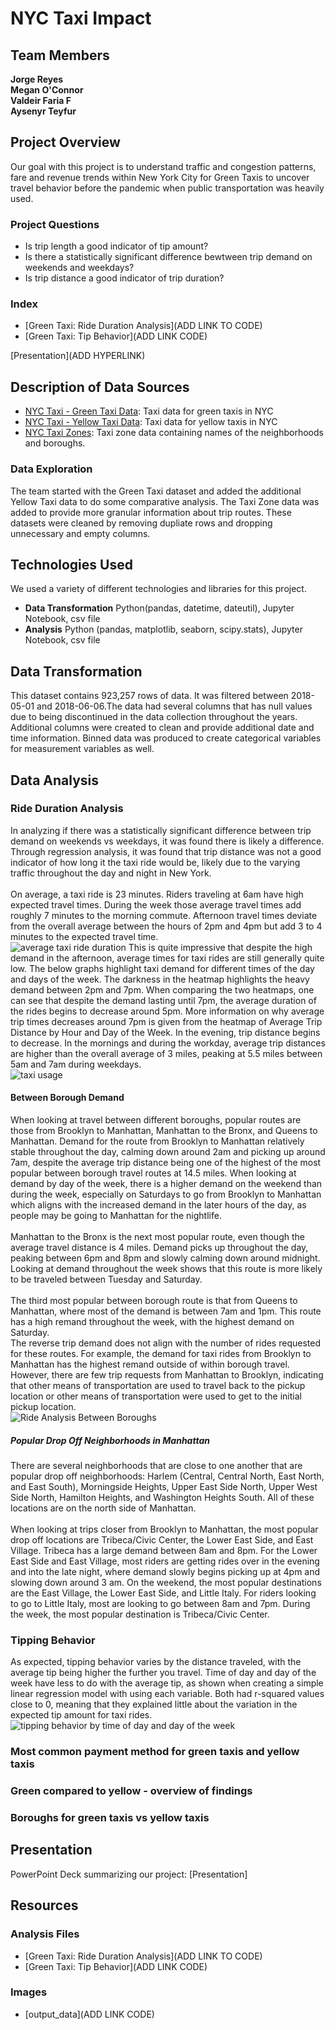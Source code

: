 # NYC Taxi Impact
## Team Members
**Jorge Reyes**<br />
**Megan O'Connor**<br />
**Valdeir Faria F**<br />
**Aysenyr Teyfur**<br />

## Project Overview
Our goal with this project is to understand traffic and congestion patterns, fare and revenue trends within New York City for Green Taxis to uncover travel behavior before the pandemic when public transportation was heavily used.

### Project Questions
- Is trip length a good indicator of tip amount?
- Is there a statistically significant difference bewtween trip demand on weekends and weekdays?
- Is trip distance a good indicator of trip duration?

### Index
- [Green Taxi: Ride Duration Analysis](ADD LINK TO CODE)
- [Green Taxi: Tip Behavior](ADD LINK CODE)

[Presentation](ADD HYPERLINK)

## Description of Data Sources
- [NYC Taxi - Green Taxi Data](https://learn.microsoft.com/en-us/azure/open-datasets/dataset-taxi-green?tabs=azureml-opendatasets): Taxi data for green taxis in NYC
- [NYC Taxi - Yellow Taxi Data](https://learn.microsoft.com/en-us/azure/open-datasets/dataset-taxi-yellow?tabs=azureml-opendatasets): Taxi data for yellow taxis in NYC
- [NYC Taxi Zones](https://data.cityofnewyork.us/Transportation/NYC-Taxi-Zones/d3c5-ddgc): Taxi zone data containing names of the neighborhoods and boroughs.

### Data Exploration
The team started with the Green Taxi dataset and added the additional Yellow Taxi data to do some comparative analysis. The Taxi Zone data was added to provide more granular information about trip routes. These datasets were cleaned by removing dupliate rows and dropping unnecessary and empty columns. 

## Technologies Used
We used a variety of different technologies and libraries for this project.<br />
- **Data Transformation** Python(pandas, datetime, dateutil), Jupyter Notebook, csv file<br />
- **Analysis** Python (pandas, matplotlib, seaborn, scipy.stats), Jupyter Notebook, csv file<br />

## Data Transformation
This dataset contains 923,257 rows of data. It was filtered between 2018-05-01 and 2018-06-06.The data had several columns that has null values due to being discontinued in the data collection throughout the years. Additional columns were created to clean and provide additional date and time information. Binned data was produced to create categorical variables for measurement variables as well.

## Data Analysis
### Ride Duration Analysis
In analyzing if there was a statistically significant difference between trip demand on weekends vs weekdays, it was found there is likely a difference. Through regression analysis, it was found that trip distance was not a good indicator of how long it the taxi ride would be, likely due to the varying traffic throughout the day and night in New York.<br />
<br />
On average, a taxi ride is 23 minutes. Riders traveling at 6am have high expected travel times. During the week those average travel times add roughly 7 minutes to the morning commute. Afternoon travel times deviate from the overall average between the hours of 2pm and 4pm but add 3 to 4 minutes to the expected travel time.<br />
![average taxi ride duration](https://github.com/thecolombian/Group-Project-NY-Green_taxi/blob/moconnor/output_data/Average-Trip-Duration_3-graphs.png)
This is quite impressive that despite the high demand in the afternoon, average times for taxi rides are still generally quite low. The below graphs highlight taxi demand for different times of the day and days of the week. The darkness in the heatmap highlights the heavy demand between 2pm and 7pm. When comparing the two heatmaps, one can see that despite the demand lasting until 7pm, the average duration of the rides begins to decrease around 5pm. More information on why average trip times decreases around 7pm is given from the heatmap of Average Trip Distance by Hour and Day of the Week. In the evening, trip distance begins to decrease. In the mornings and during the workday, average trip distances are higher than the overall average of 3 miles, peaking at 5.5 miles between 5am and 7am during weekdays.<br />
![taxi usage](https://github.com/thecolombian/Group-Project-NY-Green_taxi/blob/moconnor/output_data/Taxi-Usage_3-graphs.png)

#### Between Borough Demand
When looking at travel between different boroughs, popular routes are those from Brooklyn to Manhattan, Manhattan to the Bronx, and Queens to Manhattan. Demand for the route from Brooklyn to Manhattan relatively stable throughout the day, calming down around 2am and picking up around 7am, despite the average trip distance being one of the highest of the most popular between borough travel routes at 14.5 miles. When looking at demand by day of the week, there is a higher demand on the weekend than during the week, especially on Saturdays to go from Brooklyn to Manhattan which aligns with the increased demand in the later hours of the day, as people may be going to Manhattan for the nightlife.<br />
<br />
Manhattan to the Bronx is the next most popular route, even though the average travel distance is 4 miles. Demand picks up throughout the day, peaking between 6pm and 8pm and slowly calming down around midnight. Looking at demand throughout the week shows that this route is more likely to be traveled between Tuesday and Saturday.<br />
<br />
The third most popular between borough route is that from Queens to Manhattan, where most of the demand is between 7am and 1pm. This route has a high remand throughout the week, with the highest demand on Saturday.<br />
The reverse trip demand does not align with the number of rides requested for these routes. For example, the demand for taxi rides from Brooklyn to Manhattan has the highest remand outside of within borough travel. However, there are few trip requests from Manhattan to Brooklyn, indicating that other means of transportation are used to travel back to the pickup location or other means of transportation were used to get to the initial pickup location.<br />
![Ride Analysis Between Boroughs](https://github.com/thecolombian/Group-Project-NY-Green_taxi/blob/moconnor/output_data/Ride-Analysis-Between-Boroughs.png)
##### Popular Drop Off Neighborhoods in Manhattan
There are several neighborhoods that are close to one another that are popular drop off neighborhoods: Harlem (Central, Central North, East North, and East South), Morningside Heights, Upper East Side North, Upper West Side North, Hamilton Heights, and Washington Heights South. All of these locations are on the north side of Manhattan.<br />
<br />
When looking at trips closer from Brooklyn to Manhattan, the most popular drop off locations are Tribeca/Civic Center, the Lower East Side, and East Village. Tribeca has a large demand between 8am and 8pm. For the Lower East Side and East Village, most riders are getting rides over in the evening and into the late night, where demand slowly begins picking up at 4pm and slowing down around 3 am. On the weekend, the most popular destinations are the East Village, the Lower East Side, and Little Italy. For riders looking to go to Little Italy, most are looking to go between 8am and 7pm. During the week, the most popular destination is Tribeca/Civic Center. 

### Tipping Behavior
As expected, tipping behavior varies by the distance traveled, with the average tip being higher the further you travel. Time of day and day of the week have less to do with the average tip, as shown when creating a simple linear regression model with using each variable. Both had r-squared values close to 0, meaning that they explained little about the variation in the expected tip amount for taxi rides. <br />
![tipping behavior by time of day and day of the week](https://github.com/thecolombian/Group-Project-NY-Green_taxi/blob/moconnor/output_data/Tipping-Behavior-by-Day-of-Week-and-Time-of-Day.png)

### Most common payment method for green taxis and yellow taxis

### Green compared to yellow - overview of findings

### Boroughs for green taxis vs yellow taxis

## Presentation
PowerPoint Deck summarizing our project: [Presentation]

## Resources
### Analysis Files
- [Green Taxi: Ride Duration Analysis](ADD LINK TO CODE)
- [Green Taxi: Tip Behavior](ADD LINK CODE)
### Images
- [output_data](ADD LINK CODE)
